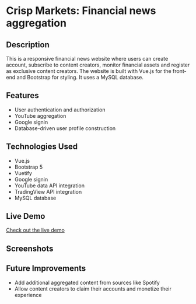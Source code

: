 # Crisp Markets: Financial news aggregation

## Description
This is a responsive financial news website where users can create account, subscribe to content creators, monitor financial assets and register as exclusive content creators. The website is built with Vue.js for the front-end and Bootstrap for styling. It uses a MySQL database.

## Features
- User authentication and authorization
- YouTube aggregation
- Google signin 
- Database-driven user profile construction

## Technologies Used
- Vue.js
- Bootstrap 5
- Vuetify
- Google signin 
- YouTube data API integration
- TradingView API integration
- MySQL database

## Live Demo
[Check out the live demo](https://www.crisp.markets)

## Screenshots

## Future Improvements
- Add additional aggregated content from sources like Spotify
- Allow content creators to claim their accounts and monetize their experience
